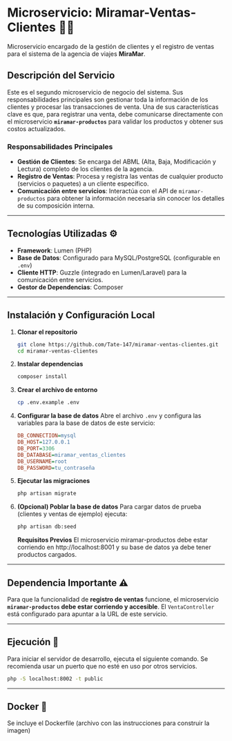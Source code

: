 # Microservicio: Miramar-Ventas-Clientes 👤🛒

Microservicio encargado de la gestión de clientes y el registro de ventas para el sistema de la agencia de viajes **MiraMar**.

## Descripción del Servicio

Este es el segundo microservicio de negocio del sistema. Sus responsabilidades principales son gestionar toda la información de los clientes y procesar las transacciones de venta. Una de sus características clave es que, para registrar una venta, debe comunicarse directamente con el microservicio **`miramar-productos`** para validar los productos y obtener sus costos actualizados.

### Responsabilidades Principales
* **Gestión de Clientes**: Se encarga del ABML (Alta, Baja, Modificación y Lectura) completo de los clientes de la agencia.
* **Registro de Ventas**: Procesa y registra las ventas de cualquier producto (servicios o paquetes) a un cliente específico.
* **Comunicación entre servicios**: Interactúa con el API de `miramar-productos` para obtener la información necesaria sin conocer los detalles de su composición interna.

---

## Tecnologías Utilizadas ⚙️

* **Framework**: Lumen (PHP)
* **Base de Datos**: Configurado para MySQL/PostgreSQL (configurable en `.env`)
* **Cliente HTTP**: Guzzle (integrado en Lumen/Laravel) para la comunicación entre servicios.
* **Gestor de Dependencias**: Composer

---

## Instalación y Configuración Local

1.  **Clonar el repositorio**
    ```bash
    git clone https://github.com/Tate-147/miramar-ventas-clientes.git
    cd miramar-ventas-clientes
    ```

2.  **Instalar dependencias**
    ```bash
    composer install
    ```

3.  **Crear el archivo de entorno**
    ```bash
    cp .env.example .env
    ```

4.  **Configurar la base de datos**
    Abre el archivo `.env` y configura las variables para la base de datos de este servicio:
    ```ini
    DB_CONNECTION=mysql
    DB_HOST=127.0.0.1
    DB_PORT=3306
    DB_DATABASE=miramar_ventas_clientes
    DB_USERNAME=root
    DB_PASSWORD=tu_contraseña
    ```

5.  **Ejecutar las migraciones**
    ```bash
    php artisan migrate
    ```

6. **(Opcional) Poblar la base de datos**
   Para cargar datos de prueba (clientes y ventas de ejemplo) ejecuta:
   ```bash
   php artisan db:seed
   ```

   **Requisitos Previos**
   El microservicio miramar-productos debe estar corriendo en http://localhost:8001 y su base de datos ya debe tener productos cargados.

---

## Dependencia Importante ⚠️

Para que la funcionalidad de **registro de ventas** funcione, el microservicio **`miramar-productos` debe estar corriendo y accesible**. El `VentaController` está configurado para apuntar a la URL de este servicio.

---

## Ejecución 🚀

Para iniciar el servidor de desarrollo, ejecuta el siguiente comando. Se recomienda usar un puerto que no esté en uso por otros servicios.

```bash
php -S localhost:8002 -t public
```

---

## Docker 🐋

Se incluye el Dockerfile (archivo con las instrucciones para construir la imagen)
